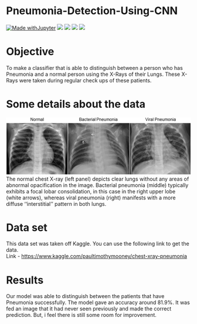 # Pneumonia-Detection-Using-CNN
[![Made withJupyter](https://img.shields.io/badge/Made%20with-Jupyter-orange?style=for-the-badge&logo=Jupyter)](https://jupyter.org/try)
<a><img src="https://img.shields.io/badge/numpy%20-%23013243.svg?&style=for-the-badge&logo=numpy&logoColor=white" /></a>
<a><img src="https://img.shields.io/badge/PyTorch%20-%23FF6F00.svg?&style=for-the-badge&logo=PyTorch&logoColor=white" /></a>
<a><img src="https://img.shields.io/badge/CNN%20-%23D00000.svg?&style=for-the-badge&logo=CNN&logoColor=white"/></a>
<a><img src="https://img.shields.io/badge/python%20-%2314354C.svg?&style=for-the-badge&logo=python&logoColor=white"/></a></br>
# Objective
To make a classifier that is able to distinguish between a person who has Pneumonia and a normal person using the X-Rays of their Lungs. These X-Rays were taken during regular check ups of these patients.

# Some details about the data
![alt text](https://github.com/SakshiiAgrawal/Chest-X-ray-Pneumonia-Detection/blob/main/chest_xray_images.jpeg) <br>
The normal chest X-ray (left panel) depicts clear lungs without any areas of abnormal opacification in the image. Bacterial pneumonia (middle) typically exhibits a focal lobar consolidation, in this case in the right upper lobe (white arrows), whereas viral pneumonia (right) manifests with a more diffuse ‘‘interstitial’’ pattern in both lungs.

# Data set

This data set was taken off Kaggle. You can use the following link to get the data. <br>
Link - https://www.kaggle.com/paultimothymooney/chest-xray-pneumonia

# Results
Our model was able to distinguish between the patients that have Pneumonia successfully. The model gave an accuracy around 81.9%. It was fed an image that it had never seen previously and made the correct prediction. But, i feel there is still some room for improvement.
